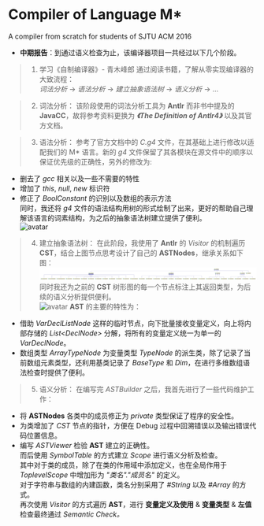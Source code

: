 # Compiler of Language M*
A compiler from scratch for students of SJTU ACM 2016

- **中期报告**：到通过语义检查为止，该编译器项目一共经过以下几个阶段。

> 	1. 学习《自制编译器》- 青木峰郎
通过阅读书籍，了解从零实现编译器的大致流程：  
*词法分析*  ->  *语法分析*  ->  *建立抽象语法树*  ->  *语义分析*  -> ...

> 	2. 词法分析：
该阶段使用的词法分析工具为 **Antlr** 而非书中提及的 **JavaCC**，故将参考资料更换为 ***《The Definition of Antlr4》*** 以及其官方文档。

> 	3. 语法分析：
参考了官方文档中的 *C.g4* 文件，在其基础上进行修改以适配我们的 M\* 语言。新的 *g4* 文件保留了其各模块在源文件中的顺序以保证优先级的正确性，另外的修改为:
   - 删去了 *gcc* 相关以及一些不需要的特性
   - 增加了 *this*, *null*, *new* 标识符
   - 修正了 *BoolConstant* 的识别以及数组的表示方法  
   同时，我还将 *g4* 文件的语法结构用树的形式绘制了出来，更好的帮助自己理解该语言的词素结构，为之后的抽象语法树建立提供了便利。  
   ![avatar](./CST/CST_RAW.png)

> 	4. 建立抽象语法树：
在此阶段，我使用了 **Antlr** 的 *Visitor* 的机制遍历 **CST**，结合上图节点思考设计了自己的 **ASTNodes**，继承关系如下图：  
![avatar](./ASTNodes.png)
同时我还为之前的 **CST** 树形图的每一个节点标注上其返回类型，为后续的语义分析提供便利。  
![avatar](./CST/CST.png)
**AST** 的主要的特性为：  
- 借助 *VarDeclListNode* 这样的临时节点，向下批量接收变量定义，向上将内部存储的 *List<DeclNode\>* 分解，将所有的变量定义统一为单一的 *VarDeclNode*。
- 数组类型 *ArrayTypeNode* 为变量类型 *TypeNode* 的派生类，除了记录了当前数组元素类型，还利用基类记录了 *BaseType* 和 *Dim*，在进行多维数组语法检查时提供了便利。  

> 	5. 语义分析：
在编写完 *ASTBuilder* 之后，我首先进行了一些代码维护工作：  
- 将 **ASTNodes** 各类中的成员修正为 *private* 类型保证了程序的安全性。
- 为类增加了 *CST* 节点的指针，方便在 Debug 过程中回溯错误以及输出错误代码位置信息。
- 编写 *ASTViewer* 检验 **AST** 建立的正确性。  
而后使用 *SymbolTable* 的方式建立 *Scope* 进行语义分析及检查。  
其中对于类的成员，除了在类的作用域中添加定义，也在全局作用于 *ToplevelScope* 中增加形为 *"类名"."成员名"* 的定义。  
对于字符串与数组的内建函数，类名分别采用了 *#String* 以及 *#Array* 的方式。  
再次使用 *Visitor* 的方式遍历 **AST**，进行 **变量定义及使用** & **变量类型** & **左值** 检查最终通过 *Semantic Check。*
